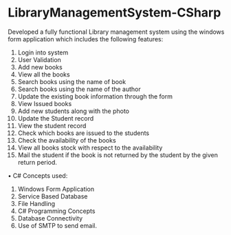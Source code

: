 # LibraryManagementSystem-CSharp

Developed a fully functional Library management system using the windows form application which includes the following features:
1.	Login into system
2.	User Validation
3.	Add new books
4.	View all the books
5.	Search books using the name of book
6.	Search books using the name of the author
7.	Update the existing book information through the form
8.	View Issued books
9.	Add new students along with the photo
10.	Update the Student record
11.	View the student record
12.	Check which books are issued to the students
13.	Check the availability of the books
14.	View all books stock with respect to the availability
15.	Mail the student if the book is not returned by the student by the given return period.

•	C# Concepts used:

1.	Windows Form Application
2.	Service Based Database
3.	File Handling
4.	C# Programming Concepts
5.	Database Connectivity
6.	Use of SMTP to send email.

